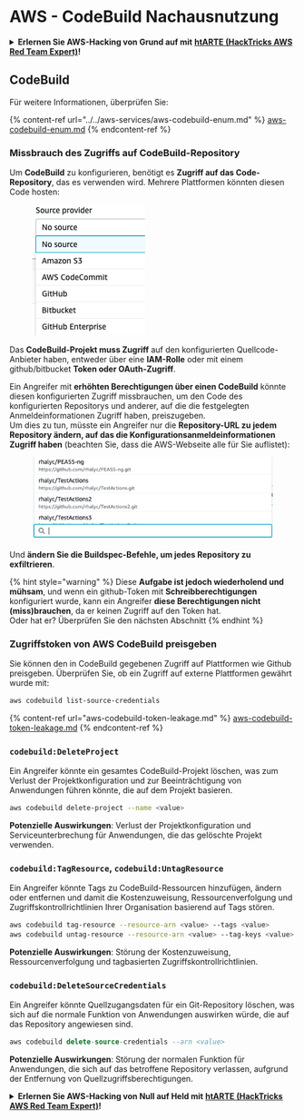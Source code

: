 # AWS - CodeBuild Nachausnutzung

<details>

<summary><strong>Erlernen Sie AWS-Hacking von Grund auf mit</strong> <a href="https://training.hacktricks.xyz/courses/arte"><strong>htARTE (HackTricks AWS Red Team Expert)</strong></a><strong>!</strong></summary>

Andere Möglichkeiten, HackTricks zu unterstützen:

* Wenn Sie Ihr **Unternehmen in HackTricks beworben sehen möchten** oder **HackTricks im PDF-Format herunterladen möchten**, überprüfen Sie die [**ABONNEMENTPLÄNE**](https://github.com/sponsors/carlospolop)!
* Holen Sie sich das [**offizielle PEASS & HackTricks-Merch**](https://peass.creator-spring.com)
* Entdecken Sie [**The PEASS Family**](https://opensea.io/collection/the-peass-family), unsere Sammlung exklusiver [**NFTs**](https://opensea.io/collection/the-peass-family)
* **Treten Sie der** 💬 [**Discord-Gruppe**](https://discord.gg/hRep4RUj7f) oder der [**Telegram-Gruppe**](https://t.me/peass) bei oder **folgen** Sie uns auf **Twitter** 🐦 [**@hacktricks\_live**](https://twitter.com/hacktricks\_live)**.**
* **Teilen Sie Ihre Hacking-Tricks, indem Sie PRs an die** [**HackTricks**](https://github.com/carlospolop/hacktricks) und [**HackTricks Cloud**](https://github.com/carlospolop/hacktricks-cloud) Github-Repositories einreichen.

</details>

## CodeBuild

Für weitere Informationen, überprüfen Sie:

{% content-ref url="../../aws-services/aws-codebuild-enum.md" %}
[aws-codebuild-enum.md](../../aws-services/aws-codebuild-enum.md)
{% endcontent-ref %}

### Missbrauch des Zugriffs auf CodeBuild-Repository

Um **CodeBuild** zu konfigurieren, benötigt es **Zugriff auf das Code-Repository**, das es verwenden wird. Mehrere Plattformen könnten diesen Code hosten:

<figure><img src="../../../../.gitbook/assets/image (96).png" alt=""><figcaption></figcaption></figure>

Das **CodeBuild-Projekt muss Zugriff** auf den konfigurierten Quellcode-Anbieter haben, entweder über eine **IAM-Rolle** oder mit einem github/bitbucket **Token oder OAuth-Zugriff**.

Ein Angreifer mit **erhöhten Berechtigungen über einen CodeBuild** könnte diesen konfigurierten Zugriff missbrauchen, um den Code des konfigurierten Repositorys und anderer, auf die die festgelegten Anmeldeinformationen Zugriff haben, preiszugeben.\
Um dies zu tun, müsste ein Angreifer nur die **Repository-URL zu jedem Repository ändern, auf das die Konfigurationsanmeldeinformationen Zugriff haben** (beachten Sie, dass die AWS-Webseite alle für Sie auflistet):

<figure><img src="../../../../.gitbook/assets/image (107).png" alt=""><figcaption></figcaption></figure>

Und **ändern Sie die Buildspec-Befehle, um jedes Repository zu exfiltrieren**.

{% hint style="warning" %}
Diese **Aufgabe ist jedoch wiederholend und mühsam**, und wenn ein github-Token mit **Schreibberechtigungen** konfiguriert wurde, kann ein Angreifer **diese Berechtigungen nicht (miss)brauchen**, da er keinen Zugriff auf den Token hat.\
Oder hat er? Überprüfen Sie den nächsten Abschnitt
{% endhint %}

### Zugriffstoken von AWS CodeBuild preisgeben

Sie können den in CodeBuild gegebenen Zugriff auf Plattformen wie Github preisgeben. Überprüfen Sie, ob ein Zugriff auf externe Plattformen gewährt wurde mit:
```bash
aws codebuild list-source-credentials
```
{% content-ref url="aws-codebuild-token-leakage.md" %}
[aws-codebuild-token-leakage.md](aws-codebuild-token-leakage.md)
{% endcontent-ref %}

### `codebuild:DeleteProject`

Ein Angreifer könnte ein gesamtes CodeBuild-Projekt löschen, was zum Verlust der Projektkonfiguration und zur Beeinträchtigung von Anwendungen führen könnte, die auf dem Projekt basieren.
```bash
aws codebuild delete-project --name <value>
```
**Potenzielle Auswirkungen**: Verlust der Projektkonfiguration und Serviceunterbrechung für Anwendungen, die das gelöschte Projekt verwenden.

### `codebuild:TagResource`, `codebuild:UntagResource`

Ein Angreifer könnte Tags zu CodeBuild-Ressourcen hinzufügen, ändern oder entfernen und damit die Kostenzuweisung, Ressourcenverfolgung und Zugriffskontrollrichtlinien Ihrer Organisation basierend auf Tags stören.
```bash
aws codebuild tag-resource --resource-arn <value> --tags <value>
aws codebuild untag-resource --resource-arn <value> --tag-keys <value>
```
**Potenzielle Auswirkungen**: Störung der Kostenzuweisung, Ressourcenverfolgung und tagbasierten Zugriffskontrollrichtlinien.

### `codebuild:DeleteSourceCredentials`

Ein Angreifer könnte Quellzugangsdaten für ein Git-Repository löschen, was sich auf die normale Funktion von Anwendungen auswirken würde, die auf das Repository angewiesen sind.
```sql
aws codebuild delete-source-credentials --arn <value>
```
**Potenzielle Auswirkungen**: Störung der normalen Funktion für Anwendungen, die sich auf das betroffene Repository verlassen, aufgrund der Entfernung von Quellzugriffsberechtigungen.

<details>

<summary><strong>Erlernen Sie AWS-Hacking von Null auf Held mit</strong> <a href="https://training.hacktricks.xyz/courses/arte"><strong>htARTE (HackTricks AWS Red Team Expert)</strong></a><strong>!</strong></summary>

Andere Möglichkeiten, HackTricks zu unterstützen:

* Wenn Sie Ihr **Unternehmen in HackTricks beworben sehen möchten** oder **HackTricks im PDF-Format herunterladen möchten**, überprüfen Sie die [**ABONNEMENTPLÄNE**](https://github.com/sponsors/carlospolop)!
* Holen Sie sich das [**offizielle PEASS & HackTricks-Merch**](https://peass.creator-spring.com)
* Entdecken Sie [**The PEASS Family**](https://opensea.io/collection/the-peass-family), unsere Sammlung exklusiver [**NFTs**](https://opensea.io/collection/the-peass-family)
* **Treten Sie der** 💬 [**Discord-Gruppe**](https://discord.gg/hRep4RUj7f) oder der [**Telegram-Gruppe**](https://t.me/peass) bei oder **folgen** Sie uns auf **Twitter** 🐦 [**@hacktricks\_live**](https://twitter.com/hacktricks\_live)**.**
* **Teilen Sie Ihre Hacking-Tricks, indem Sie PRs an die** [**HackTricks**](https://github.com/carlospolop/hacktricks) und [**HackTricks Cloud**](https://github.com/carlospolop/hacktricks-cloud) GitHub-Repositories einreichen.

</details>
